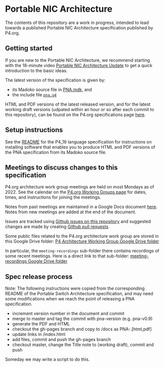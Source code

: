 # Portable NIC Architecture

The contents of this repository are a work in progress, intended to
lead towards a published Portable NIC Architecture specification
published by P4.org.


## Getting started

If you are new to the Portable NIC Architecture, we recommend starting
with the 18-minute video [Portable NIC Architecture
Update](https://www.youtube.com/watch?v=7SG-GxkQqfY) to get a quick
introduction to the basic ideas.

The latest version of the specification is given by:

+ its Madoko source file in [PNA.mdk](PNA.mdk), and
+ the include file [`pna.p4`](pna.p4)

HTML and PDF versions of the latest released version, and for the
latest working draft versions (udpated within an hour or so after each
commit to this repository), can be found on the P4.org specifications
page [here](https://p4.org/specs).


## Setup instructions

See the
[README](https://github.com/p4lang/p4-spec/blob/master/p4-16/spec/README.md)
for the P4_16 language specification for instructions on installing
software that enables you to produce HTML and PDF versions of the PNA
specification from its Madoko source file.


## Meetings to discuss changes to this specification

P4.org architecture work group meetings are held on most Mondays as
of 2022.  See the calendar on the [P4.org Working Groups
page](https://p4.org/working-groups/) for dates, times, and
instructions for joining the meetings.

Notes from past meetings are maintained in a Google Docs document
[here](https://docs.google.com/document/d/1vX5GStrE01Pbj6d-liuuHF-4sYXjc601n5zJ4FHQXpM).
Notes from new meetings are added at the end of the document.

Issues are tracked using [Github issues on this
repository](https://github.com/p4lang/pna/issues) and suggested
changes are made by creating [Github pull
requests](https://github.com/p4lang/pna/pulls).

Some public files related to the P4.org architecture work group are
stored in this Google Drive folder: [P4 Architecture Working Group
Google Drive
folder](https://drive.google.com/drive/folders/13Wgcg0IUfMJTWOeIPzv95yqXkUHEGi4P)

In particular, the `meeting-recordings` sub-folder there contains
recordings of some recent meetings.  Here is a direct link to that
sub-folder: [meeting-recordings Google Drive
folder](https://drive.google.com/drive/folders/1I9gp7Wj4Fh-8ctpchldwXidRRwRbJLfp)


## Spec release process

Note: The following instructions were copied from the corresponding
README of the Portable Switch Architecture specification, and may need
some modifications when we reach the point of releasing a PNA
specification.

- increment version number in the document and commit
- merge to master and tag the commit with pna-version (e.g. pna-v0.9)
- generate the PDF and HTML
- checkout the gh-pages branch and copy to <root>/docs as PNA-<version>.[html,pdf]
- update links in <root>/index.html
- add files, commit and push the gh-pages branch
- checkout master, change the Title note to (working draft), commit and push

Someday we may write a script to do this.
